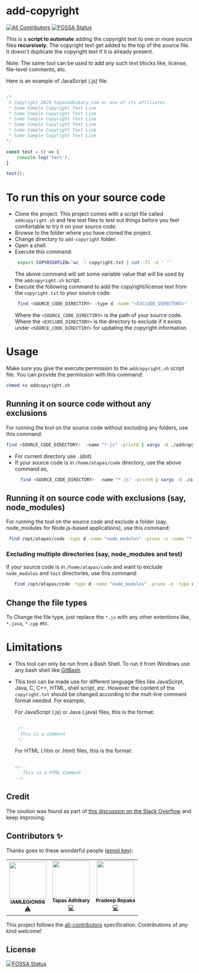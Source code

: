 # add-copyright
<!-- ALL-CONTRIBUTORS-BADGE:START - Do not remove or modify this section -->
[![All Contributors](https://img.shields.io/badge/all_contributors-3-orange.svg?style=flat-square)](#contributors-)
[![FOSSA Status](https://app.fossa.io/api/projects/git%2Bgithub.com%2Fatapas%2Fadd-copyright.svg?type=shield)](https://app.fossa.io/projects/git%2Bgithub.com%2Fatapas%2Fadd-copyright?ref=badge_shield)
<!-- ALL-CONTRIBUTORS-BADGE:END -->
This is a **script to automate** adding the copyright text to one or more source files **recursively**. The copyright text get added to the top of the source file. It doesn't duplicate the copyright text if it is already present.

Note: The same tool can be used to add any such text blocks like, license, file-level comments, etc.

Here is an example of JavaScript (.js) file.

```js

/*
 © Copyright 2020 tapasadhikary.com or one of its affiliates.
 * Some Sample Copyright Text Line
 * Some Sample Copyright Text Line
 * Some Sample Copyright Text Line
 * Some Sample Copyright Text Line
 * Some Sample Copyright Text Line
 * Some Sample Copyright Text Line
*/

const test = () => {
	console.log('test');
}

test();
```

# To run this on your source code

- Clone the project. This project comes with a script file called `addcopyright.sh` and few test files to test out things before you feel comfortable to try it on your source code.
- Browse to the folder where you have cloned the project.
- Change directory to `add-copyright` folder.
- Open a shell.
- Execute this command:
  ```bash
   export COPYRIGHTLEN=`wc -l copyright.txt | cut -f1 -d ' '`
  ```
  The above command will set some variable value that will be used by the `addcopyright.sh` script.
- Execute the following command to add the copyright/license text from the `copyright.txt` to your source code:
  ```bash
   find <SOURCE_CODE_DIRECTIRY> -type d -name "<EXCLUDE_DIRECTORY>" -prune -o -name "*.js" -print0 | xargs -0 ./addcopyright.sh
  ```
  Where the `<SOURCE_CODE_DIRECTIRY>` is the path of your source code.
  Where the `<EXCLUDE_DIRECTORY>` is the directory to exclude if it exists under `<SOURCE_CODE_DIRECTIRY>` for updating the copyright information.

# Usage
Make sure you give the execute permission to the `addcopyright.sh` script file. You can provide the permission with this command:

```bash
chmod +x addcopyright.sh
```

## Running it on source code without any exclusions
For running the tool on the source code without excluding any folders, use this command:

```bash
find <SOURCE_CODE_DIRECTORY>  -name "*.js" -print0 | xargs -0 ./addcopyright.sh
```
- For current directory use `.`(dot)
- If your source code is in `/home/atapas/code` directory, use the above command as,
  ```bash
    find <SOURCE_CODE_DIRECTORY>  -name "*.js" -print0 | xargs -0 ./addcopyright.sh
  ```
  
## Running it on source code with exclusions (say, node_modules)
For running the tool on the source code and exclude a folder (say, node_modules for Node.js-based applications), use this command:

  ```bash
   find /opt/atapas/code -type d -name "node_modules" -prune -o -name "*.js" -print0 | xargs -0 ./addcopyright.sh
  ```
### Excluding multiple directories (say, node_modules and test)
If your source code is in `/home/atapas/code` and want to exclude `node_modules` and `test` directories, use this command:
     
  ```bash
     find /opt/atapas/code -type d -name "node_modules" -prune -o -type d -name "test" -prune -o -name "*.js" -print0 | xargs -0 ./addcopyright.sh
  ```

## Change the file types
To Change the file type, just replace the `*.js` with any other extentions like, `*.java`, `*.cpp` etc.

# Limitations

- This tool can only be run from a Bash Shell. To run it from Windows use any bash shell like [GitBash](https://git-scm.com/download/win).
- This tool can be made use for different language files like JavaScirpt, Java, C, C++, HTML, shell script, etc. However the content of the `copyright.txt` should be changed according to the mult-line comment format needed. For example,

  For JavaScript (.js) or Java (.java) files, this is the format:
 
  ```js
	  
   /*
    This is a comment
   */
   ```
  
  For HTML (.htm or .html) files, this is the format:
  
  ```html
	  
  <!-- 
     This is a HTML Comment
  -->
  ```
  
## Credit

The soution was found as part of [this discussion on the Stack Overflow](https://stackoverflow.com/questions/151677/tool-for-adding-license-headers-to-source-files) and keep improving.

## Contributors ✨

Thanks goes to these wonderful people ([emoji key](https://allcontributors.org/docs/en/emoji-key)):

<!-- ALL-CONTRIBUTORS-LIST:START - Do not remove or modify this section -->
<!-- prettier-ignore-start -->
<!-- markdownlint-disable -->
<table>
  <tr>
    <td align="center"><a href="https://github.com/IAMLEGION98"><img src="https://avatars2.githubusercontent.com/u/20149005?v=4" width="100px;" alt=""/><br /><sub><b>IAMLEGION98</b></sub></a><br /><a href="https://github.com/atapas/add-copyright/commits?author=IAMLEGION98" title="Tests">⚠️</a></td>
    <td align="center"><a href="https://tapasadhikary.com"><img src="https://avatars1.githubusercontent.com/u/3633137?v=4" width="100px;" alt=""/><br /><sub><b>Tapas Adhikary</b></sub></a><br /><a href="https://github.com/atapas/add-copyright/commits?author=atapas" title="Code">💻</a></td>
    <td align="center"><a href="https://github.com/prepaka"><img src="https://avatars3.githubusercontent.com/u/38240616?v=4" width="100px;" alt=""/><br /><sub><b>Pradeep Repaka</b></sub></a><br /><a href="https://github.com/atapas/add-copyright/commits?author=prepaka" title="Code">💻</a></td>
  </tr>
</table>

<!-- markdownlint-enable -->
<!-- prettier-ignore-end -->
<!-- ALL-CONTRIBUTORS-LIST:END -->

This project follows the [all-contributors](https://github.com/all-contributors/all-contributors) specification. Contributions of any kind welcome!


## License
[![FOSSA Status](https://app.fossa.io/api/projects/git%2Bgithub.com%2Fatapas%2Fadd-copyright.svg?type=large)](https://app.fossa.io/projects/git%2Bgithub.com%2Fatapas%2Fadd-copyright?ref=badge_large)
